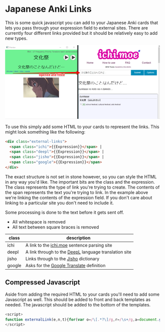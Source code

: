 # Japanese Anki Links

This is some quick javascript you can add to your Japanese Anki cards that lets you pass through your expression field to external sites. There are currently four different links provided but it should be relatively easy to add new types.

![](example.png)

To use this simply add some HTML to your cards to represent the links. This might look something like the following:

```html
<div class="external-links">
  <span class="ichi">{{Expression}}</span> |
  <span class="deepl">{{Expression}}</span> |
  <span class="jisho">{{Expression}}</span> |
  <span class="google">{{Expression}}</span>
</div>
```

The exact structure is not set in stone however, so you can style the HTML in any way you'd like. The important bits are the class and the expression. The class represents the type of link you're trying to create. The contents of the span represents the text you're trying to link. In the example above we're linking the contents of the expression field. If you don't care about linking to a particular site you don't need to include it.

Some processing is done to the text before it gets sent off. 

- All whitespace is removed
- All text between square braces is removed

| class  | description                                                      |
|--------|------------------------------------------------------------------|
| ichi   | A link to the [ichi.moe](https://ichi.moe) sentence parsing site |
| deepl  | A link through to the [DeepL](https://www.deepl.com/translator) language translation site |
| jisho  | Links through to the [Jisho](https://jisho.org/) dictionary |
| google | Asks for the [Google Translate](https://translate.google.com) definition |

## Compressed Javascript

Aside from adding the required HTML to your cards you'll need to add some Javascript as well. This should be added to front and back templates as needed. The javascript should be added to the bottom of the templates.

```javascript
<script>
function externalLink(e,n,t){for(var o=/\[.*?\]/g,r=/\s+/g,a=document.getElementsByClassName(e),l=0;l<a.length;l++){var i=t(a[l].textContent.replace(o,"").replace(r,""));a[0].innerHTML="<a href='"+i+"'>"+n+"</a>"}}externalLink("ichi","ichi.moe",function(e){return"https://ichi.moe/cl/qr/?q="+encodeURIComponent(e)+"&r=htr"}),externalLink("deepl","deepl",function(e){return"https://www.deepl.com/translator#ja/en/"+encodeURIComponent(e)}),externalLink("jisho","jisho",function(e){return"https://jisho.org/search/"+encodeURIComponent(e)}),externalLink("google","google",function(e){return"https://translate.google.com/?sl=auto&tl=en&text="+encodeURIComponent(e)+"&op=translate"});
</script>
```
